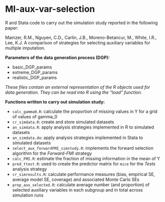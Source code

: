 # MI-aux-var-selection

R and Stata code to carry out the simulation study reported in the following paper:

Mainzer, R.M., Nguyen, C.D., Carlin, J.B., Moreno-Betancur, M., White, I.R., Lee, K.J. A comparison of strategies for selecting auxiliary variables for multiple imputation. 

**Parameters of the data generation process (DGP):**
- basic_DGP_params
- extreme_DGP_params
- realistic_DGP_params

_These files contain an external representation of the R objects used for data generation. They can be read into R using the "load" function._

**Functions written to carry out simulation study:**
- ``calc_gamma0.R``: calculate the proportion of missing values in Y for a grid of values of gamma_0
- ``cr_simdata.R``: create and store simulated datasets
- ``an_simdata.R``: apply analysis strategies implemented in R to simulated datasets
- ``an_simdata.do``: apply analysis strategies implemented in Stata to simulated datasets
- ``select_aux_forwardFMI_simstudy.R``: implements the forward selection algorithm for the _Forward-FMI_ strategy
- ``calc_FMI.R``: estimate the fraction of missing information in the mean of Y
- ``pred_ttest.R``: used to create the predictor matrix for ``mice`` for the _Tests_ analysis strategy
- ``cr_simresults.R``: calculate performance measures (bias, empirical SE, average model SE, coverage) and associated Monte Carlo SEs
- ``prop_aux_selected.R``: calculate average number (and proportion) of selected auxiliary variables in each subgroup and in total across simulation runs

